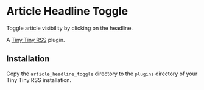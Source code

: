 Article Headline Toggle
=======================

Toggle article visibility by clicking on the headline.

A [Tiny Tiny RSS](http://www.tt-rss.org) plugin.

Installation
------------
Copy the `article_headline_toggle` directory to the `plugins` directory of your Tiny Tiny RSS installation.
